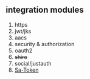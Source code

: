## integration modules

1. https
2. jwt/jks
3. aacs
4. security & authorization
5. oauth2
6. ~~shiro~~
7. social/justauth
8. [Sa-Token](https://github.com/dromara/Sa-Token)
